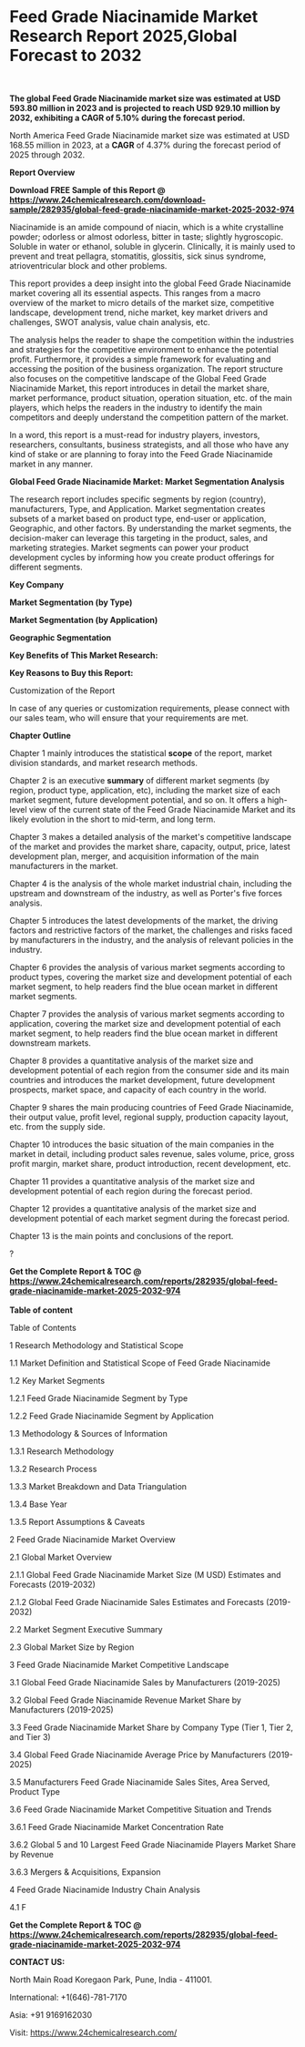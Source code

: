 <h1>Feed Grade Niacinamide Market Research Report 2025,Global Forecast to 2032</h1><br/><p><strong>The global Feed Grade Niacinamide market size was estimated at USD 593.80 million in 2023 and is projected to reach USD 929.10 million by 2032, exhibiting a <strong>CAGR</strong> of 5.10% during the forecast period.</strong></p><p>North America Feed Grade Niacinamide market size was estimated at USD 168.55 million in 2023, at a <strong>CAGR</strong> of 4.37% during the forecast period of 2025 through 2032.</p><p><strong>Report Overview</strong></p><div><b>Download FREE Sample of this Report @ <a href="https://www.24chemicalresearch.com/download-sample/282935/global-feed-grade-niacinamide-market-2025-2032-974">https://www.24chemicalresearch.com/download-sample/282935/global-feed-grade-niacinamide-market-2025-2032-974</a></b></div><p>Niacinamide is an amide compound of niacin, which is a white crystalline powder; odorless or almost odorless, bitter in taste; slightly hygroscopic. Soluble in water or ethanol, soluble in glycerin. Clinically, it is mainly used to prevent and treat pellagra, stomatitis, glossitis, sick sinus syndrome, atrioventricular block and other problems.</p><p>This report provides a deep insight into the global Feed Grade Niacinamide market covering all its essential aspects. This ranges from a macro overview of the market to micro details of the market size, competitive landscape, development trend, niche market, key market drivers and challenges, SWOT analysis, value chain analysis, etc.</p><p>The analysis helps the reader to shape the competition within the industries and strategies for the competitive environment to enhance the potential profit. Furthermore, it provides a simple framework for evaluating and accessing the position of the business organization. The report structure also focuses on the competitive landscape of the Global Feed Grade Niacinamide Market, this report introduces in detail the market share, market performance, product situation, operation situation, etc. of the main players, which helps the readers in the industry to identify the main competitors and deeply understand the competition pattern of the market.</p><p>In a word, this report is a must-read for industry players, investors, researchers, consultants, business strategists, and all those who have any kind of stake or are planning to foray into the Feed Grade Niacinamide market in any manner.</p><p><strong>Global Feed Grade Niacinamide Market: Market Segmentation Analysis</strong></p><p>The research report includes specific segments by region (country), manufacturers, Type, and Application. Market segmentation creates subsets of a market based on product type, end-user or application, Geographic, and other factors. By understanding the market segments, the decision-maker can leverage this targeting in the product, sales, and marketing strategies. Market segments can power your product development cycles by informing how you create product offerings for different segments.</p><p><strong>Key Company</strong></p><p><strong>Market Segmentation (by Type)</strong></p><p><strong>Market Segmentation (<strong>by Application</strong>)</strong></p><p><strong>Geographic Segmentation</strong></p><p><strong>Key Benefits of This Market Research:</strong></p><p><strong>Key <strong>Reasons to Buy</strong> this Report:</strong></p><p>Customization of the Report</p><p>In case of any queries or customization requirements, please connect with our sales team, who will ensure that your requirements are met.</p><p><strong>Chapter Outline</strong></p><p>Chapter 1 mainly introduces the statistical <strong>scope</strong> of the report, market division standards, and market research methods.</p><p>Chapter 2 is an executive <strong>summary</strong> of different market segments (by region, product type, application, etc), including the market size of each market segment, future development potential, and so on. It offers a high-level view of the current state of the Feed Grade Niacinamide Market and its likely evolution in the short to mid-term, and long term.</p><p>Chapter 3 makes a detailed analysis of the market's competitive landscape of the market and provides the market share, capacity, output, price, latest development plan, merger, and acquisition information of the main manufacturers in the market.</p><p>Chapter 4 is the analysis of the whole market industrial chain, including the upstream and downstream of the industry, as well as Porter's five forces analysis.</p><p>Chapter 5 introduces the latest developments of the market, the driving factors and restrictive factors of the market, the challenges and risks faced by manufacturers in the industry, and the analysis of relevant policies in the industry.</p><p>Chapter 6 provides the analysis of various market segments according to product types, covering the market size and development potential of each market segment, to help readers find the blue ocean market in different market segments.</p><p>Chapter 7 provides the analysis of various market segments according to application, covering the market size and development potential of each market segment, to help readers find the blue ocean market in different downstream markets.</p><p>Chapter 8 provides a quantitative analysis of the market size and development potential of each region from the consumer side and its main countries and introduces the market development, future development prospects, market space, and capacity of each country in the world.</p><p>Chapter 9 shares the main producing countries of Feed Grade Niacinamide, their output value, profit level, regional supply, production capacity layout, etc. from the supply side.</p><p>Chapter 10 introduces the basic situation of the main companies in the market in detail, including product sales revenue, sales volume, price, gross profit margin, market share, product introduction, recent development, etc.</p><p>Chapter 11 provides a quantitative analysis of the market size and development potential of each region during the forecast period.</p><p>Chapter 12 provides a quantitative analysis of the market size and development potential of each market segment during the forecast period.</p><p>Chapter 13 is the main points and conclusions of the report.</p><p>? </p><div><b>Get the Complete Report & TOC @ <a href="https://www.24chemicalresearch.com/reports/282935/global-feed-grade-niacinamide-market-2025-2032-974">https://www.24chemicalresearch.com/reports/282935/global-feed-grade-niacinamide-market-2025-2032-974</a></b></div><br><b>Table of content</b><p>Table of Contents<br />
 
 1 Research Methodology and Statistical Scope<br />
 
 1.1 Market Definition and Statistical Scope of Feed Grade Niacinamide<br />
 
 1.2 Key Market Segments<br />
 
 1.2.1 Feed Grade Niacinamide Segment by Type<br />
 
 1.2.2 Feed Grade Niacinamide Segment by Application<br />
 
 1.3 Methodology & Sources of Information<br />
 
 1.3.1 Research Methodology<br />
 
 1.3.2 Research Process<br />
 
 1.3.3 Market Breakdown and Data Triangulation<br />
 
 1.3.4 Base Year<br />
 
 1.3.5 Report Assumptions & Caveats<br />
 
 2 Feed Grade Niacinamide Market Overview<br />
 
 2.1 Global Market Overview<br />
 
 2.1.1 Global Feed Grade Niacinamide Market Size (M USD) Estimates and Forecasts (2019-2032)<br />
 
 2.1.2 Global Feed Grade Niacinamide Sales Estimates and Forecasts (2019-2032)<br />
 
 2.2 Market Segment Executive Summary<br />
 
 2.3 Global Market Size by Region<br />
 
 3 Feed Grade Niacinamide Market Competitive Landscape<br />
 
 3.1 Global Feed Grade Niacinamide Sales by Manufacturers (2019-2025)<br />
 
 3.2 Global Feed Grade Niacinamide Revenue Market Share by Manufacturers (2019-2025)<br />
 
 3.3 Feed Grade Niacinamide Market Share by Company Type (Tier 1, Tier 2, and Tier 3)<br />
 
 3.4 Global Feed Grade Niacinamide Average Price by Manufacturers (2019-2025)<br />
 
 3.5 Manufacturers Feed Grade Niacinamide Sales Sites, Area Served, Product Type<br />
 
 3.6 Feed Grade Niacinamide Market Competitive Situation and Trends<br />
 
 3.6.1 Feed Grade Niacinamide Market Concentration Rate<br />
 
 3.6.2 Global 5 and 10 Largest Feed Grade Niacinamide Players Market Share by Revenue<br />
 
 3.6.3 Mergers & Acquisitions, Expansion<br />
 
 4 Feed Grade Niacinamide Industry Chain Analysis<br />
 
 4.1 F<br><div><b>Get the Complete Report & TOC @ <a href="https://www.24chemicalresearch.com/reports/282935/global-feed-grade-niacinamide-market-2025-2032-974">https://www.24chemicalresearch.com/reports/282935/global-feed-grade-niacinamide-market-2025-2032-974</a></b></div></p>
 
 <b>CONTACT US:</b><br>
 
 North Main Road Koregaon Park, Pune, India - 411001.<br/>
 
 International: +1(646)-781-7170<br/>
 
 Asia: +91 9169162030<br/>
 
 Visit: <a href="https://www.24chemicalresearch.com/">https://www.24chemicalresearch.com/</a>
 
 <br>